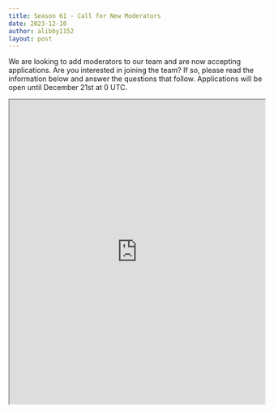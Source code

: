 ```yaml
---
title: Season 61 - Call for New Moderators
date: 2023-12-10
author: alibby1152
layout: post
---
```

We are looking to add moderators to our team and are now accepting applications. Are you interested in joining the team? If so, please read the information below and answer the questions that follow. Applications will be open until December 21st at 0 UTC.

<iframe src="https://docs.google.com/forms/d/e/1FAIpQLSfHYL3ZJ8ayYy6mlbiQwBAoZzyMAAzPJYDx8cBOhg4mc2gMhg/viewform?embedded=true" width="100%" height="600">Loading…</iframe>